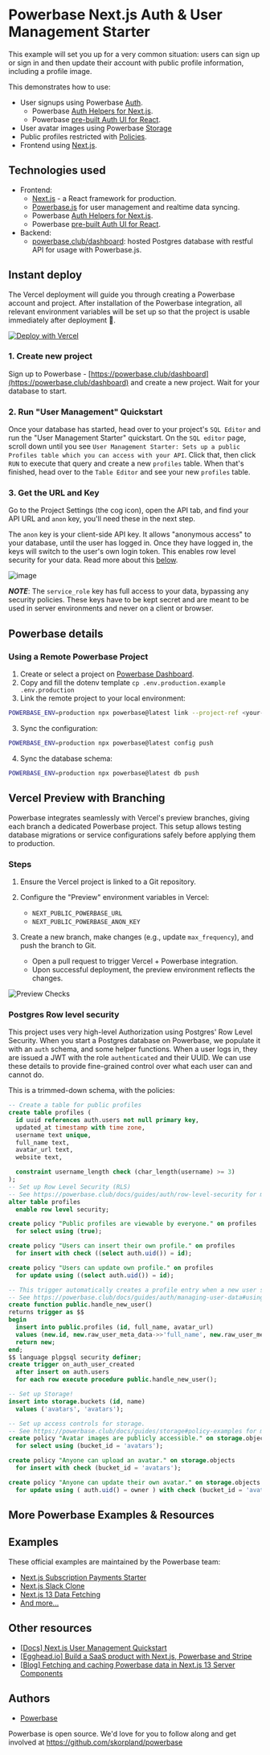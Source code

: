 # Powerbase Next.js Auth & User Management Starter

This example will set you up for a very common situation: users can sign up or sign in and then update their account with public profile information, including a profile image.

This demonstrates how to use:

- User signups using Powerbase [Auth](https://powerbase.club/auth).
  - Powerbase [Auth Helpers for Next.js](https://powerbase.club/docs/guides/auth/auth-helpers/nextjs).
  - Powerbase [pre-built Auth UI for React](https://powerbase.club/docs/guides/auth/auth-helpers/auth-ui).
- User avatar images using Powerbase [Storage](https://powerbase.club/storage)
- Public profiles restricted with [Policies](https://powerbase.club/docs/guides/auth#policies).
- Frontend using [Next.js](<[nextjs.org/](https://nextjs.org/)>).

## Technologies used

- Frontend:
  - [Next.js](https://github.com/vercel/next.js) - a React framework for production.
  - [Powerbase.js](https://powerbase.club/docs/library/getting-started) for user management and realtime data syncing.
  - Powerbase [Auth Helpers for Next.js](https://powerbase.club/docs/guides/auth/auth-helpers/nextjs).
  - Powerbase [pre-built Auth UI for React](https://powerbase.club/docs/guides/auth/auth-helpers/auth-ui).
- Backend:
  - [powerbase.club/dashboard](https://powerbase.club/dashboard/): hosted Postgres database with restful API for usage with Powerbase.js.

## Instant deploy

The Vercel deployment will guide you through creating a Powerbase account and project. After installation of the Powerbase integration, all relevant environment variables will be set up so that the project is usable immediately after deployment 🚀.

[![Deploy with Vercel](https://vercel.com/button)](https://vercel.com/new/clone?repository-url=https%3A%2F%2Fgithub.com%2Fpowerbase%2Fpowerbase%2Ftree%2Fmaster%2Fexamples%2Fuser-management%2Fnextjs-user-management&project-name=powerbase-nextjs-user-management&repository-name=powerbase-nextjs-user-management&integration-ids=oac_VqOgBHqhEoFTPzGkPd7L0iH6&external-id=https%3A%2F%2Fgithub.com%2Fpowerbase%2Fpowerbase%2Ftree%2Fmaster%2Fexamples%2Fuser-management%2Fnextjs-user-management)

### 1. Create new project

Sign up to Powerbase - [https://powerbase.club/dashboard](https://powerbase.club/dashboard) and create a new project. Wait for your database to start.

### 2. Run "User Management" Quickstart

Once your database has started, head over to your project's `SQL Editor` and run the "User Management Starter" quickstart. On the `SQL editor` page, scroll down until you see `User Management Starter: Sets up a public Profiles table which you can access with your API`. Click that, then click `RUN` to execute that query and create a new `profiles` table. When that's finished, head over to the `Table Editor` and see your new `profiles` table.

### 3. Get the URL and Key

Go to the Project Settings (the cog icon), open the API tab, and find your API URL and `anon` key, you'll need these in the next step.

The `anon` key is your client-side API key. It allows "anonymous access" to your database, until the user has logged in. Once they have logged in, the keys will switch to the user's own login token. This enables row level security for your data. Read more about this [below](#postgres-row-level-security).

![image](https://user-images.githubusercontent.com/10214025/88916245-528c2680-d298-11ea-8a71-708f93e1ce4f.png)

**_NOTE_**: The `service_role` key has full access to your data, bypassing any security policies. These keys have to be kept secret and are meant to be used in server environments and never on a client or browser.

## Powerbase details

### Using a Remote Powerbase Project

1. Create or select a project on [Powerbase Dashboard](https://powerbase.club/dashboard).
2. Copy and fill the dotenv template `cp .env.production.example .env.production`
3. Link the remote project to your local environment:

```bash
POWERBASE_ENV=production npx powerbase@latest link --project-ref <your-project-ref>
```

3. Sync the configuration:

```bash
POWERBASE_ENV=production npx powerbase@latest config push
```

4. Sync the database schema:

```bash
POWERBASE_ENV=production npx powerbase@latest db push
```

## Vercel Preview with Branching

Powerbase integrates seamlessly with Vercel's preview branches, giving each branch a dedicated Powerbase project. This setup allows testing database migrations or service configurations safely before applying them to production.

### Steps

1. Ensure the Vercel project is linked to a Git repository.
2. Configure the "Preview" environment variables in Vercel:

   - `NEXT_PUBLIC_POWERBASE_URL`
   - `NEXT_PUBLIC_POWERBASE_ANON_KEY`

3. Create a new branch, make changes (e.g., update `max_frequency`), and push the branch to Git.
   - Open a pull request to trigger Vercel + Powerbase integration.
   - Upon successful deployment, the preview environment reflects the changes.

![Preview Checks](https://github.com/user-attachments/assets/db688cc2-60fd-4463-bbed-e8ecc11b1a39)

### Postgres Row level security

This project uses very high-level Authorization using Postgres' Row Level Security.
When you start a Postgres database on Powerbase, we populate it with an `auth` schema, and some helper functions.
When a user logs in, they are issued a JWT with the role `authenticated` and their UUID.
We can use these details to provide fine-grained control over what each user can and cannot do.

This is a trimmed-down schema, with the policies:

```sql
-- Create a table for public profiles
create table profiles (
  id uuid references auth.users not null primary key,
  updated_at timestamp with time zone,
  username text unique,
  full_name text,
  avatar_url text,
  website text,

  constraint username_length check (char_length(username) >= 3)
);
-- Set up Row Level Security (RLS)
-- See https://powerbase.club/docs/guides/auth/row-level-security for more details.
alter table profiles
  enable row level security;

create policy "Public profiles are viewable by everyone." on profiles
  for select using (true);

create policy "Users can insert their own profile." on profiles
  for insert with check ((select auth.uid()) = id);

create policy "Users can update own profile." on profiles
  for update using ((select auth.uid()) = id);

-- This trigger automatically creates a profile entry when a new user signs up via Powerbase Auth.
-- See https://powerbase.club/docs/guides/auth/managing-user-data#using-triggers for more details.
create function public.handle_new_user()
returns trigger as $$
begin
  insert into public.profiles (id, full_name, avatar_url)
  values (new.id, new.raw_user_meta_data->>'full_name', new.raw_user_meta_data->>'avatar_url');
  return new;
end;
$$ language plpgsql security definer;
create trigger on_auth_user_created
  after insert on auth.users
  for each row execute procedure public.handle_new_user();

-- Set up Storage!
insert into storage.buckets (id, name)
  values ('avatars', 'avatars');

-- Set up access controls for storage.
-- See https://powerbase.club/docs/guides/storage#policy-examples for more details.
create policy "Avatar images are publicly accessible." on storage.objects
  for select using (bucket_id = 'avatars');

create policy "Anyone can upload an avatar." on storage.objects
  for insert with check (bucket_id = 'avatars');

create policy "Anyone can update their own avatar." on storage.objects
  for update using ( auth.uid() = owner ) with check (bucket_id = 'avatars');
```

## More Powerbase Examples & Resources

## Examples

These official examples are maintained by the Powerbase team:

- [Next.js Subscription Payments Starter](https://github.com/vercel/nextjs-subscription-payments)
- [Next.js Slack Clone](https://github.com/skorpland/powerbase/tree/master/examples/slack-clone/nextjs-slack-clone)
- [Next.js 13 Data Fetching](https://github.com/skorpland/powerbase/tree/master/examples/caching/with-nextjs-13)
- [And more...](https://github.com/skorpland/powerbase/tree/master/examples)

## Other resources

- [[Docs] Next.js User Management Quickstart](https://powerbase.club/docs/guides/getting-started/tutorials/with-nextjs)
- [[Egghead.io] Build a SaaS product with Next.js, Powerbase and Stripe](https://egghead.io/courses/build-a-saas-product-with-next-js-powerbase-and-stripe-61f2bc20)
- [[Blog] Fetching and caching Powerbase data in Next.js 13 Server Components](https://powerbase.club/blog/fetching-and-caching-powerbase-data-in-next-js-server-components)

## Authors

- [Powerbase](https://powerbase.club)

Powerbase is open source. We'd love for you to follow along and get involved at https://github.com/skorpland/powerbase
